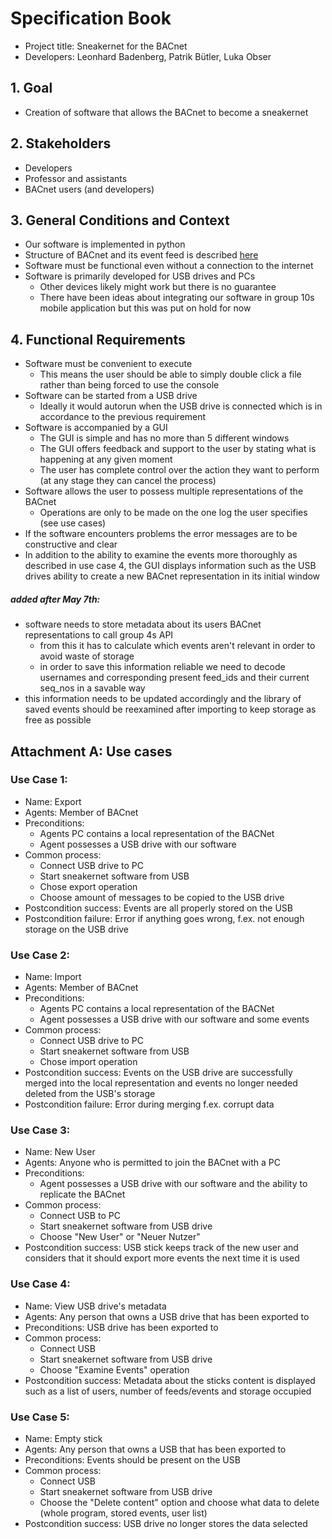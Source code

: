 # Specification Book
* Project title: Sneakernet for the BACnet
* Developers: Leonhard Badenberg, Patrik Bütler, Luka Obser


## 1. Goal 
* Creation of software that allows the BACnet to become a sneakernet

## 2. Stakeholders
* Developers
* Professor and assistants
* BACnet users (and developers)

## 3. General Conditions and Context
* Our software is implemented in python
* Structure of BACnet and its event feed is described [here](https://github.com/cn-uofbasel/BACnet/tree/master/doc)
* Software must be functional even without a connection to the internet
* Software is primarily developed for USB drives and PCs
    * Other devices likely might work but there is no guarantee
    * There have been ideas about integrating our software in group 10s mobile application but this was put on hold for now
    
## 4. Functional Requirements
* Software must be convenient to execute
    * This means the user should be able to simply double click a file rather than being forced to use the console
* Software can be started from a USB drive
    * Ideally it would autorun when the USB drive is connected which is in accordance to the previous requirement
* Software is accompanied by a GUI
    * The GUI is simple and has no more than 5 different windows
    * The GUI offers feedback and support to the user by stating what is happening at any given moment
    * The user has complete control over the action they want to perform (at any stage they can cancel the process)
* Software allows the user to possess multiple representations of the BACnet
    * Operations are only to be made on the one log the user specifies (see use cases)
* If the software encounters problems the error messages are to be constructive and clear
* In addition to the ability to examine the events more thoroughly as described in use case 4, the GUI displays information such as the USB drives ability to create a new BACnet representation in its initial window

##### added after May 7th:
* software needs to store metadata about its users BACnet representations to call group 4s API
    * from this it has to calculate which events aren't relevant in order to avoid waste of storage
    * in order to save this information reliable we need to decode usernames and corresponding present feed_ids and their current seq_nos in a savable way
* this information needs to be updated accordingly and the library of saved events should be reexamined after importing to keep storage as free as possible    

## Attachment A: Use cases

### Use Case 1:
* Name: Export
* Agents: Member of BACnet 
* Preconditions: 
    * Agents PC contains a local representation of the BACNet
    * Agent possesses a USB drive with our software
* Common process:
    * Connect USB drive to PC
    * Start sneakernet software from USB
    * Chose export operation
    * Choose amount of messages to be copied to the USB drive
* Postcondition success: Events are all properly stored on the USB
* Postcondition failure: Error if anything goes wrong, f.ex. not enough storage on the USB drive

### Use Case 2:
* Name: Import
* Agents: Member of BACnet 
* Preconditions: 
    * Agents PC contains a local representation of the BACNet
    * Agent possesses a USB drive with our software and some events 
* Common process:
    * Connect USB drive to PC
    * Start sneakernet software from USB
    * Chose import operation
* Postcondition success: Events on the USB drive are successfully merged into the local representation and events no longer needed deleted from the USB's storage
* Postcondition failure: Error during merging f.ex. corrupt data

### Use Case 3:
* Name: New User
* Agents: Anyone who is permitted to join the BACnet with a PC
* Preconditions: 
    * Agent possesses a USB drive with our software and the ability to replicate the BACnet
* Common process:
    * Connect USB to PC
    * Start sneakernet software from USB drive
    * Choose "New User" or "Neuer Nutzer"
* Postcondition success: USB stick keeps track of the new user and considers that it should export more events the next time it is used 

### Use Case 4:
* Name: View USB drive's metadata 
* Agents: Any person that owns a USB drive that has been exported to
* Preconditions: USB drive has been exported to
* Common process:
    * Connect USB
    * Start sneakernet software from USB drive
    * Choose "Examine Events" operation
* Postcondition success: Metadata about the sticks content is displayed such as a list of users, number of feeds/events and storage occupied

### Use Case 5:
* Name: Empty stick
* Agents: Any person that owns a USB that has been exported to
* Preconditions: Events should be present on the USB
* Common process:
    * Connect USB
    * Start sneakernet software from USB drive
    * Choose the "Delete content" option and choose what data to delete (whole program, stored events, user list)
* Postcondition success: USB drive no longer stores the data selected
